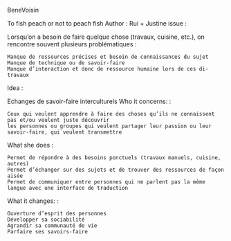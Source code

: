 BeneVoisin

To fish peach or not to peach fish
Author : Rui + Justine
issue :

Lorsqu’on a besoin de faire quelque chose (travaux, cuisine, etc.), on rencontre souvent plusieurs problématiques :

    Manque de ressources précises et besoin de connaissances du sujet
    Manque de technique ou de savoir-faire
    Manque d’interaction et donc de ressource humaine lors de ces di-travaux

Idea :

Echanges de savoir-faire interculturels
Who it concerns: :

    Ceux qui veulent apprendre à faire des choses qu’ils ne connaissent pas et/ou veulent juste découvrir
    les personnes ou groupes qui veulent partager leur passion ou leur savoir-faire, qui veulent transmettre

What she does :

    Permet de répondre à des besoins ponctuels (travaux manuels, cuisine, autres)
    Permet d’échanger sur des sujets et de trouver des ressources de façon aisée
    Permet de communiquer entre personnes qui ne parlent pas la même langue avec une interface de traduction

What it changes: :

    Ouverture d’esprit des personnes
    Développer sa sociabilité
    Agrandir sa communauté de vie
    Parfaire ses savoirs-faire
